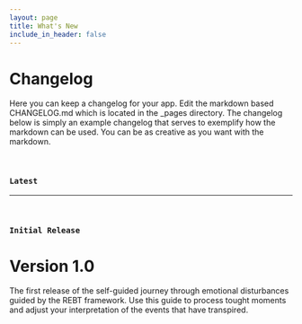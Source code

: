```yaml
---
layout: page
title: What's New
include_in_header: false
---
```


# Changelog
Here you can keep a changelog for your app. Edit the markdown based CHANGELOG.md which is located in the _pages directory. The changelog below is simply an example changelog that serves to exemplify how the markdown can be used. You can be as creative as you want with the markdown.

<br>

### `Latest`
________
<br>

### `Initial Release`
# **Version 1.0**
The first release of the self-guided journey through emotional disturbances guided by the REBT framework. Use this guide to process tought moments and adjust your interpretation of the events that have transpired.

<br>

<br>
